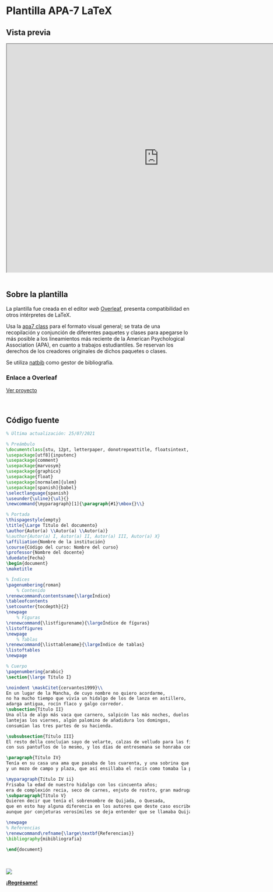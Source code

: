 # Plantilla APA-7 LaTeX

## Vista previa

<center><iframe src="https://drive.google.com/file/d/1jSTj-15-ZTI0jEQpaq22Rs_HC10hCXop/preview" width="832" height="624" allow="autoplay"></iframe></center>

<br>

## Sobre la plantilla

La plantilla fue creada en el editor _web_ [Overleaf](https://es.overleaf.com/), presenta compatibilidad en otros intérpretes de LaTeX.

Usa la [apa7 class](https://ctan.math.washington.edu/tex-archive/macros/latex/contrib/apa7/apa7.pdf) para el formato visual general; se trata de una recopilación y conjunción de diferentes paquetes y clases para apegarse lo más posible a los lineamientos más reciente de la American Psychological Association (APA), en cuanto a trabajos estudiantiles. Se reservan los derechos de los creadores originales de dichos paquetes o clases. 

Se utiliza [natbib](https://es.overleaf.com/learn/latex/Bibliography_management_with_natbib) como gestor de bibliografía.

### Enlace a Overleaf

[Ver proyecto](https://es.overleaf.com/latex/templates/plantilla-apa7/swsvntsgyvbx)

<br>

## Código fuente

```latex
% Última actualización: 25/07/2021

% Preámbulo
\documentclass[stu, 12pt, letterpaper, donotrepeattitle, floatsintext, natbib]{apa7}
\usepackage[utf8]{inputenc}
\usepackage{comment}
\usepackage{marvosym}
\usepackage{graphicx}
\usepackage{float}
\usepackage[normalem]{ulem}
\usepackage[spanish]{babel} 
\selectlanguage{spanish}
\useunder{\uline}{\ul}{}
\newcommand{\myparagraph}[1]{\paragraph{#1}\mbox{}\\}

% Portada
\thispagestyle{empty}
\title{\Large Título del documento}
\author{Autor(a) \\Autor(a) \\Autor(a)}
%\author{Autor(a) I, Autor(a) II, Autor(a) III, Autor(a) X}
\affiliation{Nombre de la institución}
\course{Código del curso: Nombre del curso}
\professor{Nombre del docente}
\duedate{Fecha}
\begin{document}
\maketitle

% Índices
\pagenumbering{roman}
    % Contenido
\renewcommand\contentsname{\largeÍndice}
\tableofcontents
\setcounter{tocdepth}{2}
\newpage
    % Fíguras
\renewcommand{\listfigurename}{\largeÍndice de fíguras}
\listoffigures
\newpage
    % Tablas
\renewcommand{\listtablename}{\largeÍndice de tablas}
\listoftables
\newpage

% Cuerpo
\pagenumbering{arabic}
\section{\large Título I}

\noindent \maskCitet{cervantes1999}\\
En un lugar de la Mancha, de cuyo nombre no quiero acordarme, 
no ha mucho tiempo que vivía un hidalgo de los de lanza en astillero, 
adarga antigua, rocín flaco y galgo corredor.
\subsection{Título II} 
Una olla de algo más vaca que carnero, salpicón las más noches, duelos y quebrantos los sábados, 
lantejas los viernes, algún palomino de añadidura los domingos, 
consumían las tres partes de su hacienda.

\subsubsection{Título III}
El resto della concluían sayo de velarte, calzas de velludo para las fiestas, 
con sus pantuflos de lo mesmo, y los días de entresemana se honraba con su vellorí de lo más fino.

\paragraph{Título IV}
Tenía en su casa una ama que pasaba de los cuarenta, y una sobrina que no llegaba a los veinte, 
y un mozo de campo y plaza, que así ensillaba el rocín como tomaba la podadera.

\myparagraph{Título IV ii}
Frisaba la edad de nuestro hidalgo con los cincuenta años; 
era de complexión recia, seco de carnes, enjuto de rostro, gran madrugador y amigo de la caza. 
\subparagraph{Título V}
Quieren decir que tenía el sobrenombre de Quijada, o Quesada, 
que en esto hay alguna diferencia en los autores que deste caso escriben; 
aunque por conjeturas verosímiles se deja entender que se llamaba Quijana.

\newpage
% Referencias
\renewcommand\refname{\large\textbf{Referencias}}
\bibliography{mibibliografia}

\end{document}
```

<br>

![](https://img.shields.io/badge/License-CC\_BY--SA\_4.0-lightgrey.svg)

**[¡Regrésame!](/index)**